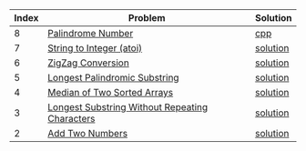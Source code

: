 Index | Problem | Solution
|---|------ |------|
| 8 | [Palindrome Number][8_link] | [cpp][8_solution]
| 7 | [String to Integer (atoi)][7_link] | [solution][7_solution]
| 6 | [ZigZag Conversion][6_link] | [solution][6_solution]
| 5 | [Longest Palindromic Substring][5_link] | [solution][5_solution]
| 4 | [Median of Two Sorted Arrays][4_link] | [solution][4_solution]
| 3 | [Longest Substring Without Repeating Characters][3_link] | [solution][3_solution]
| 2 | [Add Two Numbers][2_link] | [solution][2_solution]

[8_link]: https://leetcode.com/problems/palindrome-number/
[8_solution]: ./solutions/isPalindrome.cpp
[7_link]: https://leetcode.com/problems/string-to-integer-atoi/description/
[7_solution]: ./solutions/myAtoi.cpp
[6_link]: https://leetcode.com/problems/zigzag-conversion/description/
[6_solution]: ./solutions/ZigZagConversion.cpp
[5_link]: https://leetcode.com/problems/longest-palindromic-substring/description/
[5_solution]: ./solutions/longestPalindrome.cpp
[4_link]: https://leetcode.com/problems/median-of-two-sorted-arrays/description/
[4_solution]: ./solutions/findMedianSortedArrays.cpp
[3_link]: https://leetcode.com/problems/longest-substring-without-repeating-characters/description/
[3_solution]: ./solutions/lengthOfLongestSubstring.cpp
[2_link]: https://leetcode.com/problems/add-two-numbers/description/
[2_solution]: ./solutions/AddTwoNumbers.cpp